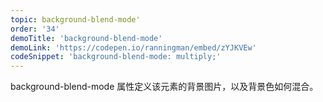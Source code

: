 ```yaml
---
topic: background-blend-mode'
order: '34'
demoTitle: 'background-blend-mode'
demoLink: 'https://codepen.io/ranningman/embed/zYJKVEw'
codeSnippet: 'background-blend-mode: multiply;'
---
```


background-blend-mode 属性定义该元素的背景图片，以及背景色如何混合。
